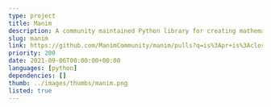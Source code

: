 ```yaml
---
type: project
title: Manim
description: A community maintained Python library for creating mathematical animations.
slug: manim
link: https://github.com/ManimCommunity/manim/pulls?q=is%3Apr+is%3Aclosed+author%3Achristopher-besch+sort%3Aupdated-desc
priority: 200
date: 2021-09-06T00:00:00+00:00
languages: [python]
dependencies: []
thumb: ../images/thumbs/manim.png
listed: true
---
```



